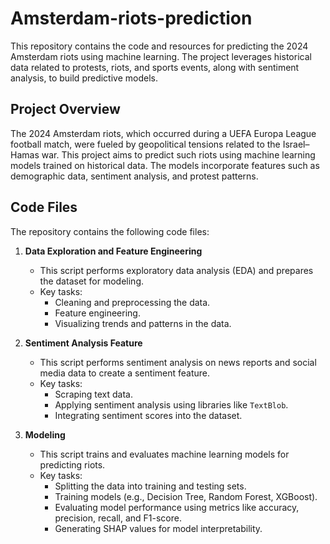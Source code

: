 # Amsterdam-riots-prediction


This repository contains the code and resources for predicting the 2024 Amsterdam riots using machine learning. The project leverages historical data related to protests, riots, and sports events, along with sentiment analysis, to build predictive models.

## Project Overview

The 2024 Amsterdam riots, which occurred during a UEFA Europa League football match, were fueled by geopolitical tensions related to the Israel–Hamas war. This project aims to predict such riots using machine learning models trained on historical data. The models incorporate features such as demographic data, sentiment analysis, and protest patterns.

## Code Files

The repository contains the following code files:

1. **Data Exploration and Feature Engineering**  
   - This script performs exploratory data analysis (EDA) and prepares the dataset for modeling.  
   - Key tasks:  
     - Cleaning and preprocessing the data.  
     - Feature engineering.  
     - Visualizing trends and patterns in the data.  

2. **Sentiment Analysis Feature**  
   - This script performs sentiment analysis on news reports and social media data to create a sentiment feature.  
   - Key tasks:  
     - Scraping text data.  
     - Applying sentiment analysis using libraries like `TextBlob`.  
     - Integrating sentiment scores into the dataset.  

3. **Modeling**  
   - This script trains and evaluates machine learning models for predicting riots.  
   - Key tasks:  
     - Splitting the data into training and testing sets.  
     - Training models (e.g., Decision Tree, Random Forest, XGBoost).  
     - Evaluating model performance using metrics like accuracy, precision, recall, and F1-score.  
     - Generating SHAP values for model interpretability.  
